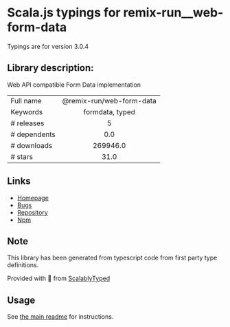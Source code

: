 
# Scala.js typings for remix-run__web-form-data

Typings are for version 3.0.4

## Library description:
Web API compatible Form Data implementation

|                    |                 |
| ------------------ | :-------------: |
| Full name          | @remix-run/web-form-data |
| Keywords           | formdata, typed |
| # releases         | 5 |
| # dependents       | 0.0 |
| # downloads        | 269946.0 |
| # stars            | 31.0 |

## Links
- [Homepage](https://github.com/remix-run/web-std-io#readme)
- [Bugs](https://github.com/remix-run/web-std-io/issues)
- [Repository](https://github.com/remix-run/web-std-io)
- [Npm](https://www.npmjs.com/package/%40remix-run%2Fweb-form-data)
    


## Note
This library has been generated from typescript code from first party type definitions.

Provided with :purple_heart: from [ScalablyTyped](https://github.com/oyvindberg/ScalablyTyped)

## Usage
See [the main readme](../../readme.md) for instructions.


